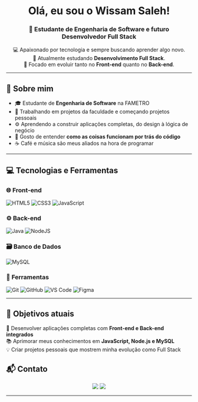 <h1 align="center"> Olá, eu sou o <strong>Wissam Saleh</strong>!</h1>
<h3 align="center">🚀 Estudante de Engenharia de Software e futuro Desenvolvedor Full Stack</h3>

<p align="center">
💻 Apaixonado por tecnologia e sempre buscando aprender algo novo.<br>
🎯 Atualmente estudando <strong>Desenvolvimento Full Stack</strong>.<br>
🌱 Focado em evoluir tanto no <strong>Front-end</strong> quanto no <strong>Back-end</strong>.<br>
</p>

---

## 🧠 Sobre mim
- 🎓 Estudante de **Engenharia de Software** na FAMETRO  
- 💼 Trabalhando em projetos da faculdade e começando projetos pessoais  
- ⚙️ Aprendendo a construir aplicações completas, do design à lógica de negócio  
- 🧩 Gosto de entender **como as coisas funcionam por trás do código**  
- ☕ Café e música são meus aliados na hora de programar  

---

## 💻 Tecnologias e Ferramentas
### 🌐 **Front-end**
![HTML5](https://img.shields.io/badge/HTML5-%23E34F26.svg?style=for-the-badge&logo=html5&logoColor=white)
![CSS3](https://img.shields.io/badge/CSS3-%231572B6.svg?style=for-the-badge&logo=css3&logoColor=white)
![JavaScript](https://img.shields.io/badge/JavaScript-%23F7DF1E.svg?style=for-the-badge&logo=javascript&logoColor=black)

### ⚙️ **Back-end**
![Java](https://img.shields.io/badge/Java-%23ED8B00.svg?style=for-the-badge&logo=openjdk&logoColor=white)
![NodeJS](https://img.shields.io/badge/Node.js-43853D?style=for-the-badge&logo=node.js&logoColor=white)

### 🗃️ **Banco de Dados**
![MySQL](https://img.shields.io/badge/MySQL-%2300f.svg?style=for-the-badge&logo=mysql&logoColor=white)

### 🧰 **Ferramentas**
![Git](https://img.shields.io/badge/Git-%23F05033.svg?style=for-the-badge&logo=git&logoColor=white)
![GitHub](https://img.shields.io/badge/GitHub-%23121011.svg?style=for-the-badge&logo=github&logoColor=white)
![VS Code](https://img.shields.io/badge/VS%20Code-0078D4.svg?style=for-the-badge&logo=visual-studio-code&logoColor=white)
![Figma](https://img.shields.io/badge/Figma-%23F24E1E.svg?style=for-the-badge&logo=figma&logoColor=white)

---

## 🌟 Objetivos atuais
🚧 Desenvolver aplicações completas com **Front-end e Back-end integrados**  
📚 Aprimorar meus conhecimentos em **JavaScript, Node.js e MySQL**  
💡 Criar projetos pessoais que mostrem minha evolução como Full Stack  


## 📬 Contato
<p align="center">
  <a href="mailto:wissamgamer12@gmail.com"><img src="https://img.shields.io/badge/Gmail-D14836.svg?style=for-the-badge&logo=gmail&logoColor=white"></a>
  <a href="https://www.linkedin.com/in/wissam-saleh"><img src="https://img.shields.io/badge/LinkedIn-0077B5.svg?style=for-the-badge&logo=linkedin&logoColor=white"></a>
</p>

---
